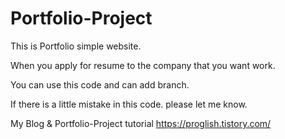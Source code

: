 # Portfolio-Project

This is Portfolio simple website.

When you apply for resume to the company that you want work.

You can use this code and can add branch.

If there is a little mistake in this code. please let me know. 

My Blog & Portfolio-Project tutorial https://proglish.tistory.com/
 
